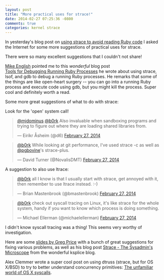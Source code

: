 ```yaml
---
layout: post
title: "More practical uses for strace!"
date: 2014-02-27 07:25:36 -0800
comments: true
categories: kernel strace
---
```


In yesterday's blog post on
[using strace to avoid reading Ruby code](http://jvns.ca/blog/2014/02/26/using-strace-to-avoid-reading-ruby-code/)
I asked the Internet for some more suggestions of practical uses for
strace.

There were so many excellent suggestions that I couldn't not share!

[Mike English](http://twitter.com/gazoombo) pointed me to this
*wonderful*
blog post  
[Tools for Debugging Running Ruby Processes](http://spin.atomicobject.com/2013/08/19/debug-ruby-processes/)
he wrote about using strace, lsof, and gdb to debug a running Ruby
processes. He remarks that some of the things are like open-heart
surgery -- you can go into a running Ruby process and execute code
using gdb, but you might kill the process. Super cool and definitely
worth a read.

Some more great suggestions of what to do with strace:

<!-- more -->

Look for the 'open' system call!

<blockquote class="twitter-tweet" lang="en"><p><a
href="https://twitter.com/mjdominus">@mjdominus</a> <a
href="https://twitter.com/b0rk">@b0rk</a> Also invaluable when
sandboxing programs and trying to figure out where they are loading
shared libraries from.</p>&mdash; Eiríkr Åsheim (@d6) <a
href="https://twitter.com/d6/statuses/438904114597347329">February 27,
2014</a></blockquote>

<blockquote class="twitter-tweet" data-conversation="none"
lang="en"><p><a href="https://twitter.com/b0rk">@b0rk</a> While
looking at git performance, I&#39;ve used strace -c as well as <a
href="https://twitter.com/pgbovine">@pgbovine</a>&#39;s
strace-plus.</p>&mdash; David Turner (@NovalisDMT) <a
href="https://twitter.com/NovalisDMT/statuses/438901005108133888">February
27, 2014</a></blockquote>

A suggestion to also use ltrace:

<blockquote class="twitter-tweet" data-conversation="none"
lang="en"><p><a href="https://twitter.com/b0rk">@b0rk</a> all I know
is that I usually start with strace, get annoyed with it, then
remember to use ltrace instead. :-)</p>&mdash; Brian Mastenbrook
(@bmastenbrook) <a
href="https://twitter.com/bmastenbrook/statuses/438878838257250305">February
27, 2014</a></blockquote>

<blockquote class="twitter-tweet" data-conversation="none"
lang="en"><p><a href="https://twitter.com/b0rk">@b0rk</a> check out
syscall tracing on Linux, it&#39;s like strace for the whole system,
handy if you want to know which process is doing something.</p>&mdash;
Michael Ellerman (@michaelellerman) <a
href="https://twitter.com/michaelellerman/statuses/438994429219586051">February
27, 2014</a></blockquote> <script async
src="//platform.twitter.com/widgets.js" charset="utf-8"></script> I
didn't know syscall tracing was a thing! This seems very worthy of
investigation.

<script async src="//platform.twitter.com/widgets.js"
charset="utf-8"></script>

Here are some
[slides by Greg Price](http://price.mit.edu/tracing-w2014/#12) with a
bunch of great suggestions for fixing various problems, as well as his
blog post
[Strace - The Sysadmin's Microscope](https://blogs.oracle.com/ksplice/entry/strace_the_sysadmin_s_microscope)
from the wonderful ksplice blog.

Alex Clemmer wrote a super cool post on using dtruss (strace, but for
OS X/BSD) to try to better understand concurrency primitives:
[The unfamiliar world of OS X syscalls](http://blog.nullspace.io/day-266.html).
